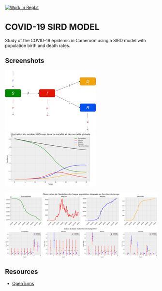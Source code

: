 [![Work in Repl.it](https://classroom.github.com/assets/work-in-replit-14baed9a392b3a25080506f3b7b6d57f295ec2978f6f33ec97e36a161684cbe9.svg)](https://classroom.github.com/online_ide?assignment_repo_id=3806034&assignment_repo_type=AssignmentRepo)


# COVID-19 SIRD MODEL
Study of the COVID-19 epidemic in Cameroon using a SIRD model with population birth and death rates.

## Screenshots

<img src="./Images/SIRD2.png" alt="drawing" width="300"/>

<img src="./Images/Simu1.png" alt="drawing" width="300"/>

<br>
<br>

<img src="./Images/pretreated.png" alt="drawing" width="600"/>

<img src="./Images/sobol.png" alt="drawing" width="600"/>

## Resources
- [OpenTurns](https://openturns.github.io/www/index.html)

